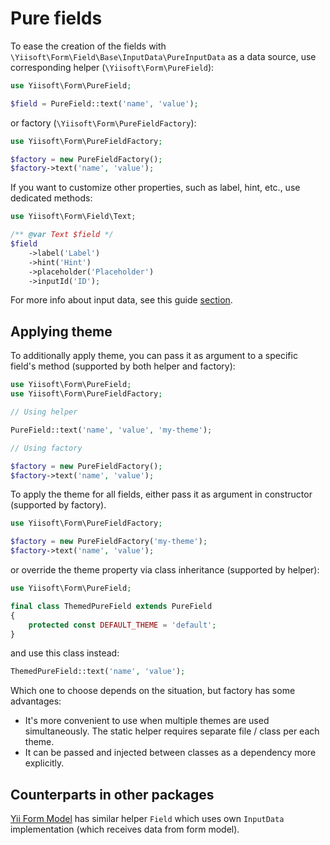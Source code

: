 # Pure fields

To ease the creation of the fields with `\Yiisoft\Form\Field\Base\InputData\PureInputData` as a data source, use
corresponding helper (`\Yiisoft\Form\PureField`):

```php
use Yiisoft\Form\PureField;

$field = PureField::text('name', 'value');
```

or factory (`\Yiisoft\Form\PureFieldFactory`):

```php
use Yiisoft\Form\PureFieldFactory;

$factory = new PureFieldFactory();
$factory->text('name', 'value');
```

If you want to customize other properties, such as label, hint, etc., use dedicated methods:

```php
use Yiisoft\Form\Field\Text;

/** @var Text $field */
$field
    ->label('Label')
    ->hint('Hint')
    ->placeholder('Placeholder')
    ->inputId('ID');
```

For more info about input data, see this guide [section](input-data.md).

## Applying theme

To additionally apply theme, you can pass it as argument to a specific field's method (supported by both helper and 
factory):

```php
use Yiisoft\Form\PureField;
use Yiisoft\Form\PureFieldFactory;

// Using helper

PureField::text('name', 'value', 'my-theme');

// Using factory

$factory = new PureFieldFactory();
$factory->text('name', 'value');
```

To apply the theme for all fields, either pass it as argument in constructor (supported by factory).

```php
use Yiisoft\Form\PureFieldFactory;

$factory = new PureFieldFactory('my-theme');
$factory->text('name', 'value');
```

or override the theme property via class inheritance (supported by helper):

```php
use Yiisoft\Form\PureField;

final class ThemedPureField extends PureField
{
    protected const DEFAULT_THEME = 'default';
}
```

and use this class instead:

```php
ThemedPureField::text('name', 'value');
```

Which one to choose depends on the situation, but factory has some advantages:

- It's more convenient to use when multiple themes are used simultaneously. The static helper requires separate file / 
class per each theme.
- It can be passed and injected between classes as a dependency more explicitly.

## Counterparts in other packages

[Yii Form Model](https://github.com/yiisoft/form-model) has similar helper `Field` which uses own `InputData` 
implementation (which receives data from form model).
